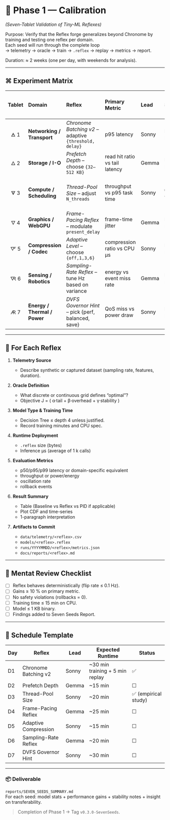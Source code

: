 # 🌱 Phase 1 — Calibration  
*(Seven-Tablet Validation of Tiny-ML Reflexes)*

Purpose:
Verify that the Reflex forge generalizes beyond Chronome by training and testing one reflex per domain.  
Each seed will run through the complete loop  
→ telemetry → oracle → train → `.reflex` → replay → metrics → report.

Duration: ≈ 2 weeks (one per day, with weekends for analysis).

---

## ⌘ Experiment Matrix

| Tablet | Domain | Reflex | Primary Metric | Lead | Status | Dataset Hash | Reflex Size (bytes) | Δ p95 Latency / Tail Metric | Notes |
|:--:|:--|:--|:--|:--|:--|:--|:--|:--|:--|
| 🜁 1 | **Networking / Transport** | *Chronome Batching v2* – adaptive `{threshold, delay}` | p95 latency | Sonny | ☐ planned | — | — | — | baseline validated |
| 🜂 2 | **Storage / I-O** | *Prefetch Depth* – choose `{32–512 KB}` | read hit ratio vs tail latency | Gemma | ☐ planned | — | — | — | synthetic fio trace |
| 🜃 3 | **Compute / Scheduling** | *Thread-Pool Size* – adjust `N_threads` | throughput vs p95 task time | Sonny | ✅ complete | 9bcca863 | 1429 | −0.12% p95 | **FLAT LANDSCAPE**: R²=0.035, heuristic-saturated |
| 🜄 4 | **Graphics / WebGPU** | *Frame-Pacing Reflex* – modulate `present_delay` | frame-time jitter | Gemma | ☐ planned | — | — | — | WRWW sim harness |
| 🜅 5 | **Compression / Codec** | *Adaptive Level* – choose `{off,1,3,6}` | compression ratio vs CPU µs | Sonny | ☐ planned | — | — | — | dataset : text + binary |
| 🜆 6 | **Sensing / Robotics** | *Sampling-Rate Reflex* – tune Hz based on variance | energy vs event miss rate | Gemma | ☐ planned | — | — | — | sensor log replay |
| 🜇 7 | **Energy / Thermal / Power** | *DVFS Governor Hint* – pick {perf, balanced, save} | QoS miss vs power draw | Sonny | ☐ planned | — | — | — | CPU sim trace |

---

## 🧩 For Each Reflex

1. **Telemetry Source**  
   - Describe synthetic or captured dataset (sampling rate, features, duration).

2. **Oracle Definition**  
   - What discrete or continuous grid defines “optimal”?  
   - Objective J = ( α·tail + β·overhead + γ·stability )

3. **Model Type & Training Time**  
   - Decision Tree ≤ depth 4 unless justified.  
   - Record training minutes and CPU spec.

4. **Runtime Deployment**  
   - `.reflex` size (bytes)  
   - Inference µs (average of 1 k calls)

5. **Evaluation Metrics**  
   - p50/p95/p99 latency or domain-specific equivalent  
   - throughput or power/energy  
   - oscillation rate  
   - rollback events

6. **Result Summary**  
   - Table (Baseline vs Reflex vs PID if applicable)  
   - Plot CDF and time-series  
   - 1-paragraph interpretation

7. **Artifacts to Commit**  
   - `data/telemetry/<reflex>.csv`  
   - `models/<reflex>.reflex`  
   - `runs/YYYYMMDD/<reflex>/metrics.json`  
   - `docs/reports/<reflex>.md`

---

## 🧠 Mentat Review Checklist
- [ ] Reflex behaves deterministically (flip rate ≤ 0.1 Hz).  
- [ ] Gains ≥ 10 % on primary metric.  
- [ ] No safety violations (rollbacks = 0).  
- [ ] Training time ≤ 15 min on CPU.  
- [ ] Model ≤ 1 KB binary.  
- [ ] Findings added to Seven Seeds Report.

---

## 🧾 Schedule Template
| Day | Reflex | Lead | Expected Runtime | Status |
|------|---------|------|------------------|--------|
| D1 | Chronome Batching v2 | Sonny | ~30 min training + 5 min replay | ✅ |
| D2 | Prefetch Depth | Gemma | ~15 min | ☐ |
| D3 | Thread-Pool Size | Sonny | ~20 min | ✅ (empirical study) |
| D4 | Frame-Pacing Reflex | Gemma | ~25 min | ☐ |
| D5 | Adaptive Compression | Sonny | ~15 min | ☐ |
| D6 | Sampling-Rate Reflex | Gemma | ~20 min | ☐ |
| D7 | DVFS Governor Hint | Sonny | ~30 min | ☐ |

---

### 📦 Deliverable
`reports/SEVEN_SEEDS_SUMMARY.md`  
For each seed:  model stats + performance gains + stability notes + insight on transferability.

> Completion of Phase 1 → Tag `v0.3.0-SevenSeeds`.
